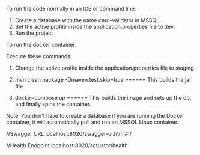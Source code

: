 To run the code normally in an IDE or command line:

1) Create a database with the name card-validator in MSSQL.
2) Set the active profile inside the application.properties file to dev.
3) Run the project

To run the docker container:

Execute these commands: 

1) Change the active profile inside the application.properties file to staging

2) mvn clean package -Dmaven.test.skip=true ====== This builds the jar file

3) docker-compose up ====== This builds the image and sets up the db, and finally spins the container.

Note: You don't have to create a database if you are running the Docker container, it will automatically pull and run an MSSQL Linux container.


//Swagger URL
localhost:8020/swagger-ui.html#!/

//Health Endpoint
localhost:8020/actuator/health

